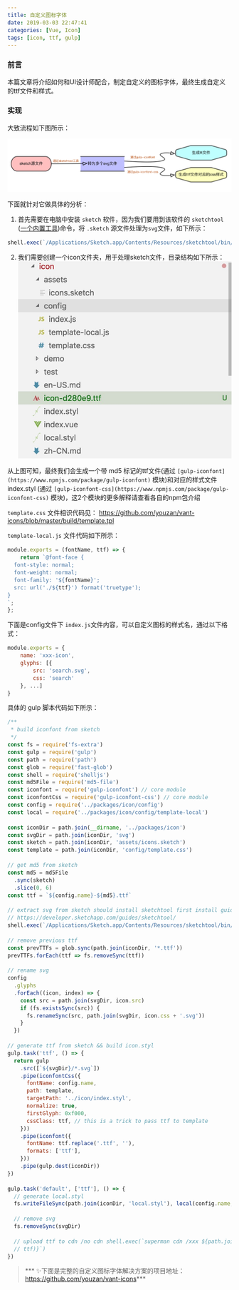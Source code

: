 ```yaml
---
title: 自定义图标字体
date: 2019-03-03 22:47:41
categories: [Vue, Icon]
tags: [icon, ttf, gulp]
---
```


### 前言

本篇文章将介绍如何和UI设计师配合，制定自定义的图标字体，最终生成自定义的ttf文件和样式。

### 实现

大致流程如下图所示：

![icon-ttf](/images/icon-ttf.gif)

下面就针对它做具体的分析：

1. 首先需要在电脑中安装 `sketch` 软件，因为我们要用到该软件的 `sketchtool` ([一个内置工具](https://developer.sketchapp.com/guides/sketchtool/))命令，将 `.sketch` 源文件处理为`svg`文件，如下所示：

```js
shell.exec(`/Applications/Sketch.app/Contents/Resources/sketchtool/bin/sketchtool export slices --formats=svg --overwriting=YES --save-for-web=YES ${sketch} --output=${svgDir}`)
```

2. 我们需要创建一个icon文件夹，用于处理sketch文件，目录结构如下所示：
![icon index](/images/icon.jpg)

从上图可知，最终我们会生成一个带 md5 标记的ttf文件(通过 `[gulp-iconfont](https://www.npmjs.com/package/gulp-iconfont)` 模块)和对应的样式文件index.styl (通过 `[gulp-iconfont-css](https://www.npmjs.com/package/gulp-iconfont-css)` 模块)，这2个模块的更多解释请查看各自的npm包介绍

`template.css` 文件相识代码见： https://github.com/youzan/vant-icons/blob/master/build/template.tpl

`template-local.js` 文件代码如下所示：

```js
module.exports = (fontName, ttf) => {
    return `@font-face {
  font-style: normal;
  font-weight: normal;
  font-family: '${fontName}';
  src: url('./${ttf}') format('truetype');
}
`;
};
```

下面是config文件下 `index.js`文件内容，可以自定义图标的样式名，通过以下格式：

```js
module.exports = {
    name: 'xxx-icon',
    glyphs: [{
        src: 'search.svg',
        css: 'search'
    }, ...]
}
```

具体的 gulp 脚本代码如下所示：

```js
/**
 * build iconfont from sketch
 */
const fs = require('fs-extra')
const gulp = require('gulp')
const path = require('path')
const glob = require('fast-glob')
const shell = require('shelljs')
const md5File = require('md5-file')
const iconfont = require('gulp-iconfont') // core module
const iconfontCss = require('gulp-iconfont-css') // core module
const config = require('../packages/icon/config')
const local = require('../packages/icon/config/template-local')

const iconDir = path.join(__dirname, '../packages/icon')
const svgDir = path.join(iconDir, 'svg')
const sketch = path.join(iconDir, 'assets/icons.sketch')
const template = path.join(iconDir, 'config/template.css')

// get md5 from sketch
const md5 = md5File
  .sync(sketch)
  .slice(0, 6)
const ttf = `${config.name}-${md5}.ttf`

// extract svg from sketch should install sketchtool first install guide:
// https://developer.sketchapp.com/guides/sketchtool/
shell.exec(`/Applications/Sketch.app/Contents/Resources/sketchtool/bin/sketchtool export slices --formats=svg --overwriting=YES --save-for-web=YES ${sketch} --output=${svgDir}`)

// remove previous ttf
const prevTTFs = glob.sync(path.join(iconDir, '*.ttf'))
prevTTFs.forEach(ttf => fs.removeSync(ttf))

// rename svg
config
  .glyphs
  .forEach((icon, index) => {
    const src = path.join(svgDir, icon.src)
    if (fs.existsSync(src)) {
      fs.renameSync(src, path.join(svgDir, icon.css + '.svg'))
    }
  })

// generate ttf from sketch && build icon.styl
gulp.task('ttf', () => {
  return gulp
    .src([`${svgDir}/*.svg`])
    .pipe(iconfontCss({
      fontName: config.name,
      path: template,
      targetPath: '../icon/index.styl',
      normalize: true,
      firstGlyph: 0xf000,
      cssClass: ttf, // this is a trick to pass ttf to template
    }))
    .pipe(iconfont({
      fontName: ttf.replace('.ttf', ''),
      formats: ['ttf'],
    }))
    .pipe(gulp.dest(iconDir))
})

gulp.task('default', ['ttf'], () => {
  // generate local.styl
  fs.writeFileSync(path.join(iconDir, 'local.styl'), local(config.name, ttf))

  // remove svg
  fs.removeSync(svgDir)

  // upload ttf to cdn /no cdn shell.exec(`superman cdn /xxx ${path.join(iconDir,
  // ttf)}`)
})

```

> *** ✨下面是完整的自定义图标字体解决方案的项目地址：https://github.com/youzan/vant-icons***

